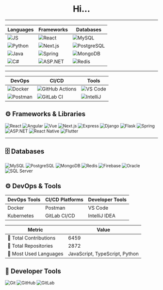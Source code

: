 <h1 align="center">
  Hi<span id="dots">...</span>
</h1>


---

|Languages|Frameworks|Databases|
|---------|----------|---------|
|![JS](https://img.shields.io/badge/-JavaScript-F7DF1E?logo=javascript&logoColor=black)|![React](https://img.shields.io/badge/-React-61DAFB?logo=react&logoColor=black)|![MySQL](https://img.shields.io/badge/-MySQL-4479A1?logo=mysql&logoColor=white)|
|![Python](https://img.shields.io/badge/-Python-3776AB?logo=python&logoColor=white)|![Next.js](https://img.shields.io/badge/-Next.js-000000?logo=next.js&logoColor=white)|![PostgreSQL](https://img.shields.io/badge/-PostgreSQL-336791?logo=postgresql&logoColor=white)|
|![Java](https://img.shields.io/badge/-Java-007396?logo=java&logoColor=white)|![Spring](https://img.shields.io/badge/-Spring-6DB33F?logo=spring&logoColor=white)|![MongoDB](https://img.shields.io/badge/-MongoDB-47A248?logo=mongodb&logoColor=white)|
|![C#](https://img.shields.io/badge/-C%23-239120?logo=c-sharp&logoColor=white)|![ASP.NET](https://img.shields.io/badge/-ASP.NET-512BD4?logo=dotnet&logoColor=white)|![Redis](https://img.shields.io/badge/-Redis-DC382D?logo=redis&logoColor=white)|

---

|DevOps|CI/CD|Tools|
|------|-----|-----|
|![Docker](https://img.shields.io/badge/-Docker-2496ED?logo=docker&logoColor=white)|![GitHub Actions](https://img.shields.io/badge/-GitHub%20Actions-2088FF?logo=github-actions&logoColor=white)|![VS Code](https://img.shields.io/badge/-VS%20Code-007ACC?logo=visual-studio-code&logoColor=white)|
|![Postman](https://img.shields.io/badge/-Postman-FF6C37?logo=postman&logoColor=white)|![GitLab CI](https://img.shields.io/badge/-GitLab%20CI-FC6D26?logo=gitlab&logoColor=white)|![IntelliJ](https://img.shields.io/badge/-IntelliJ-000000?logo=intellij-idea&logoColor=white)|


## ⚙️ Frameworks & Libraries

![React](https://img.shields.io/badge/-React-61DAFB?logo=react&logoColor=black)
![Angular](https://img.shields.io/badge/-Angular-DD0031?logo=angular&logoColor=white)
![Vue](https://img.shields.io/badge/-Vue-4FC08D?logo=vue.js&logoColor=white)
![Next.js](https://img.shields.io/badge/-Next.js-000000?logo=next.js&logoColor=white)
![Express](https://img.shields.io/badge/-Express-000000?logo=express&logoColor=white)
![Django](https://img.shields.io/badge/-Django-092E20?logo=django&logoColor=white)
![Flask](https://img.shields.io/badge/-Flask-000000?logo=flask&logoColor=white)
![Spring](https://img.shields.io/badge/-Spring-6DB33F?logo=spring&logoColor=white)
![ASP.NET](https://img.shields.io/badge/-ASP.NET-512BD4?logo=dotnet&logoColor=white)
![React Native](https://img.shields.io/badge/-React%20Native-61DAFB?logo=react&logoColor=black)
![Flutter](https://img.shields.io/badge/-Flutter-02569B?logo=flutter&logoColor=white)

---

## 🗄️ Databases

![MySQL](https://img.shields.io/badge/-MySQL-4479A1?logo=mysql&logoColor=white)
![PostgreSQL](https://img.shields.io/badge/-PostgreSQL-336791?logo=postgresql&logoColor=white)
![MongoDB](https://img.shields.io/badge/-MongoDB-47A248?logo=mongodb&logoColor=white)
![Redis](https://img.shields.io/badge/-Redis-DC382D?logo=redis&logoColor=white)
![Firebase](https://img.shields.io/badge/-Firebase-FFCA28?logo=firebase&logoColor=black)
![Oracle](https://img.shields.io/badge/-Oracle-F80000?logo=oracle&logoColor=white)
![SQL Server](https://img.shields.io/badge/-SQL%20Server-CC2927?logo=microsoft-sql-server&logoColor=white)

## ⚙️ DevOps & Tools

| DevOps Tools     | CI/CD Platforms     | Developer Tools     |
|------------------|---------------------|----------------------|
| Docker           | Postman       | VS Code              |
| Kubernetes       | GitLab CI/CD        | IntelliJ IDEA        |

|Metric|Value|
|------|-----|
|🧮 Total Contributions|6459|
|📁 Total Repositories|2872|
|💬 Most Used Languages|JavaScript, TypeScript, Python|



## 🧰 Developer Tools

![Git](https://img.shields.io/badge/-Git-F05032?logo=git&logoColor=white)
![GitHub](https://img.shields.io/badge/-GitHub-181717?logo=github&logoColor=white)
![GitLab](https://img.shields.io/badge/-GitLab-FC6D26?logo=gitlab&logoColor=white)

